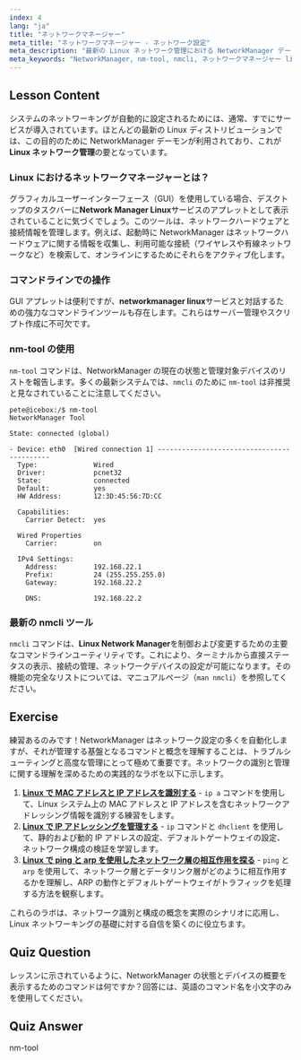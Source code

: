 ```yaml
---
index: 4
lang: "ja"
title: "ネットワークマネージャー"
meta_title: "ネットワークマネージャー - ネットワーク設定"
meta_description: "最新の Linux ネットワーク管理における NetworkManager デーモンの役割を発見してください。このツールがネットワーク構成を自動化する方法と、nm-tool および強力な nmcli コマンドラインユーティリティを使用して対話する方法を学びます。"
meta_keywords: "NetworkManager, nm-tool, nmcli, ネットワークマネージャー linux, networkmanager linux, linux ネットワークマネージャー, linux ネットワーク管理，ネットワーク構成，Linux ネットワーキング"
---
```


## Lesson Content

システムのネットワーキングが自動的に設定されるためには、通常、すでにサービスが導入されています。ほとんどの最新の Linux ディストリビューションでは、この目的のために NetworkManager デーモンが利用されており、これが**Linux ネットワーク管理**の要となっています。

### Linux におけるネットワークマネージャーとは？

グラフィカルユーザーインターフェース（GUI）を使用している場合、デスクトップのタスクバーに**Network Manager Linux**サービスのアプレットとして表示されていることに気づくでしょう。このツールは、ネットワークハードウェアと接続情報を管理します。例えば、起動時に NetworkManager はネットワークハードウェアに関する情報を収集し、利用可能な接続（ワイヤレスや有線ネットワークなど）を検索して、オンラインにするためにそれらをアクティブ化します。

### コマンドラインでの操作

GUI アプレットは便利ですが、**networkmanager linux**サービスと対話するための強力なコマンドラインツールも存在します。これらはサーバー管理やスクリプト作成に不可欠です。

### nm-tool の使用

`nm-tool` コマンドは、NetworkManager の現在の状態と管理対象デバイスのリストを報告します。多くの最新システムでは、`nmcli` のために `nm-tool` は非推奨と見なされていることに注意してください。

```plaintext
pete@icebox:/$ nm-tool
NetworkManager Tool

State: connected (global)

- Device: eth0  [Wired connection 1] -------------------------------------------
  Type:              Wired
  Driver:            pcnet32
  State:             connected
  Default:           yes
  HW Address:        12:3D:45:56:7D:CC

  Capabilities:
    Carrier Detect:  yes

  Wired Properties
    Carrier:         on

  IPv4 Settings:
    Address:         192.168.22.1
    Prefix:          24 (255.255.255.0)
    Gateway:         192.168.22.2

    DNS:             192.168.22.2
```

### 最新の nmcli ツール

`nmcli` コマンドは、**Linux Network Manager**を制御および変更するための主要なコマンドラインユーティリティです。これにより、ターミナルから直接ステータスの表示、接続の管理、ネットワークデバイスの設定が可能になります。その機能の完全なリストについては、マニュアルページ（`man nmcli`）を参照してください。

## Exercise

練習あるのみです！NetworkManager はネットワーク設定の多くを自動化しますが、それが管理する基盤となるコマンドと概念を理解することは、トラブルシューティングと高度な管理にとって極めて重要です。ネットワークの識別と管理に関する理解を深めるための実践的なラボを以下に示します。

1. **[Linux で MAC アドレスと IP アドレスを識別する](https://labex.io/ja/labs/comptia-identify-mac-and-ip-addresses-in-linux-592731)** - `ip a` コマンドを使用して、Linux システム上の MAC アドレスと IP アドレスを含むネットワークアドレッシング情報を識別する練習をします。
2. **[Linux で IP アドレッシングを管理する](https://labex.io/ja/labs/comptia-manage-ip-addressing-in-linux-592736)** - `ip` コマンドと `dhclient` を使用して、静的および動的 IP アドレスの設定、デフォルトゲートウェイの設定、ネットワーク構成の検証を学習します。
3. **[Linux で ping と arp を使用したネットワーク層の相互作用を探る](https://labex.io/ja/labs/comptia-explore-network-layer-interaction-with-ping-and-arp-in-linux-592746)** - `ping` と `arp` を使用して、ネットワーク層とデータリンク層がどのように相互作用するかを理解し、ARP の動作とデフォルトゲートウェイがトラフィックを処理する方法を観察します。

これらのラボは、ネットワーク識別と構成の概念を実際のシナリオに応用し、Linux ネットワーキングの基礎に対する自信を築くのに役立ちます。

## Quiz Question

レッスンに示されているように、NetworkManager の状態とデバイスの概要を表示するためのコマンドは何ですか？回答には、英語のコマンド名を小文字のみを使用してください。

## Quiz Answer

nm-tool
